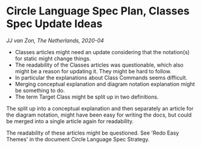 Circle Language Spec Plan, Classes Spec Update Ideas
====================================================
*JJ van Zon, The Netherlands, 2020-04*

* Classes articles might need an update considering that the notation(s) for static might change things.
* The readability of the Classes articles was questionable, which also might be a reason for updating it. They might be hard to follow.
* In particular the explanations about Class Commands seems difficult.
* Merging conceptual explanation and diagram notation explanation might be something to do.
* The term Target Class might be split up in two definitions.

The split up into a conceptual explanation and then separately an article for the diagram notation, might have been easy for writing the docs, but could be merged into a single article again for readability.

The readability of these articles might be questioned. See 'Redo Easy Themes' in the document Circle Language Spec Strategy.
